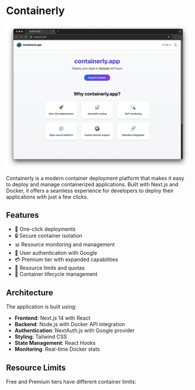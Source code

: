 # Containerly

![Containerly](splash.png)

Containerly is a modern container deployment platform that makes it easy to deploy and manage containerized applications. Built with Next.js and Docker, it offers a seamless experience for developers to deploy their applications with just a few clicks.

## Features

- 🚀 One-click deployments
- 🔒 Secure container isolation
- 📊 Resource monitoring and management
- 👥 User authentication with Google
- 💳 Premium tier with expanded capabilities
- 🎯 Resource limits and quotas
- 🔄 Container lifecycle management

## Architecture

The application is built using:

- **Frontend**: Next.js 14 with React
- **Backend**: Node.js with Docker API integration
- **Authentication**: NextAuth.js with Google provider
- **Styling**: Tailwind CSS
- **State Management**: React Hooks
- **Monitoring**: Real-time Docker stats

## Resource Limits

Free and Premium tiers have different container limits:
